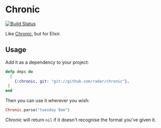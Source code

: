 # Chronic

[![Build Status](https://travis-ci.org/radar/chronic.svg?branch=master)](https://travis-ci.org/radar/chronic)

Like [Chronic](http://rubygems.org/gems/chronic), but for Elixir.

## Usage

Add it as a dependency to your project:

```elixir
defp deps do
  [
    {:chronic, git: "git://github.com/radar/chronic"},
 ]
end
```

Then you can use it wherever you wish:

```elixir
Chronic.parse("tuesday 9am")
```

Chronic will return `nil` if it doesn't recognise the format you've given it.
